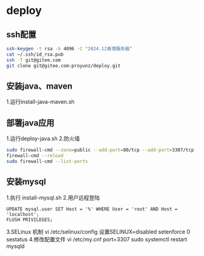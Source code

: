# deploy

## ssh配置
```bash
ssh-keygen -t rsa -b 4096 -C "2024.12香港服务器"
cat ~/.ssh/id_rsa.pub
ssh -T git@gitee.com
git clone git@gitee.com:proyunz/deploy.git
```

## 安装java、maven
1.运行install-java-maven.sh

## 部署java应用
1.运行deploy-java.sh
2.防火墙
```bash
sudo firewall-cmd --zone=public --add-port=80/tcp --add-port=3307/tcp --permanent
firewall-cmd --reload
sudo firewall-cmd --list-ports
```



## 安装mysql
1.执行 install-mysql.sh
2.用户远程登陆
```mysql
UPDATE mysql.user SET Host = '%' WHERE User = 'root' AND Host = 'localhost';
FLUSH PRIVILEGES;
```
3.SELinux 机制
vi /etc/selinux/config 设置SELINUX=disabled
setenforce 0
sestatus
4.修改配置文件
vi /etc/my.cnf
port=3307
sudo systemctl restart mysqld
